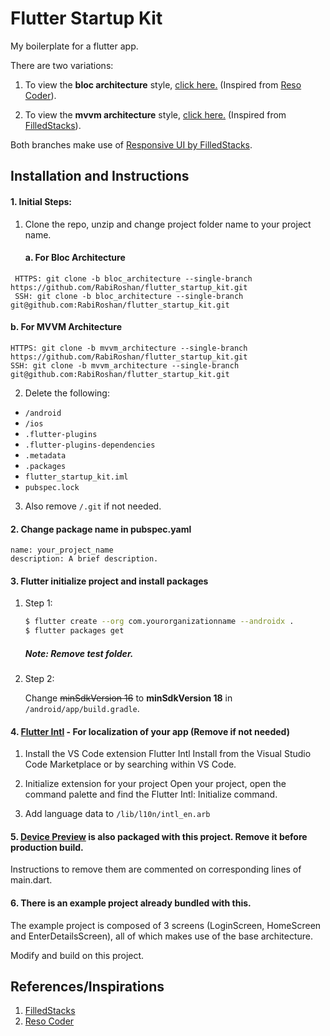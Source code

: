 # Flutter Startup Kit

My boilerplate for a flutter app.

There are two variations:

1. To view the **bloc architecture** style, [click here.](https://github.com/RabiRoshan/flutter_startup_kit/tree/bloc_architecture) (Inspired from [Reso Coder](https://resocoder.com/2019/10/26/flutter-bloc-library-tutorial-1-0-0-stable-reactive-state-management/)).

2. To view the **mvvm architecture** style, [click here.](https://github.com/RabiRoshan/flutter_startup_kit/tree/mvvm_architecture) (Inspired from [FilledStacks](https://www.filledstacks.com/post/flutter-architecture-my-provider-implementation-guide)).

Both branches make use of [Responsive UI by FilledStacks](https://www.filledstacks.com/post/the-best-flutter-responsive-ui-pattern/).

## Installation and Instructions

#### 1. Initial Steps:

1. Clone the repo, unzip and change project folder name to your project name.
   #### a. For Bloc Architecture

```
 HTTPS: git clone -b bloc_architecture --single-branch https://github.com/RabiRoshan/flutter_startup_kit.git
 SSH: git clone -b bloc_architecture --single-branch git@github.com:RabiRoshan/flutter_startup_kit.git
```

#### b. For MVVM Architecture

```
HTTPS: git clone -b mvvm_architecture --single-branch https://github.com/RabiRoshan/flutter_startup_kit.git
SSH: git clone -b mvvm_architecture --single-branch git@github.com:RabiRoshan/flutter_startup_kit.git
```

2. Delete the following:

- `/android`
- `/ios`
- `.flutter-plugins`
- `.flutter-plugins-dependencies`
- `.metadata`
- `.packages`
- `flutter_startup_kit.iml`
- `pubspec.lock`

3. Also remove `/.git` if not needed.

#### 2. Change package name in pubspec.yaml

```
name: your_project_name
description: A brief description.
```

#### 3. Flutter initialize project and install packages

1. Step 1:

   ```sh
   $ flutter create --org com.yourorganizationname --androidx .
   $ flutter packages get
   ```

   ##### Note: Remove test folder.

2. Step 2:

   Change ~~minSdkVersion 16~~ to **minSdkVersion 18** in `/android/app/build.gradle`.

#### 4. [Flutter Intl](https://marketplace.visualstudio.com/items?itemName=localizely.flutter-intl) - For localization of your app (Remove if not needed)

1. Install the VS Code extension Flutter Intl
   Install from the Visual Studio Code Marketplace or by searching within VS Code.

2. Initialize extension for your project
   Open your project, open the command palette and find the Flutter Intl: Initialize command.

3. Add language data to `/lib/l10n/intl_en.arb`

#### 5. [Device Preview](https://pub.dev/packages/device_preview) is also packaged with this project. Remove it before production build.

Instructions to remove them are commented on corresponding lines of main.dart.

#### 6. There is an example project already bundled with this.

The example project is composed of 3 screens (LoginScreen, HomeScreen and EnterDetailsScreen), all of which makes use of the base architecture.

Modify and build on this project.

## References/Inspirations

1. [FilledStacks](https://www.filledstacks.com/)
2. [Reso Coder](https://resocoder.com/)
